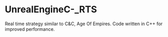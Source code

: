 # UnrealEngineC-_RTS
Real time strategy similar to C&amp;C, Age Of Empires. Code written in C++ for improved performance.
